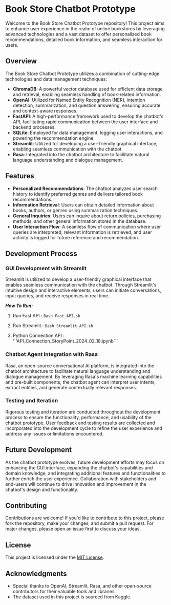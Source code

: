 


# Book Store Chatbot Prototype

Welcome to the Book Store Chatbot Prototype repository! This project aims to enhance user experience in the realm of online bookstores by leveraging advanced technologies and a vast dataset to offer personalized book recommendations, detailed book information, and seamless interaction for users.

## Overview

The Book Store Chatbot Prototype utilizes a combination of cutting-edge technologies and data management techniques:

- **ChromaDB**: A powerful vector database used for efficient data storage and retrieval, enabling seamless handling of book-related information.
- **OpenAI**: Utilized for Named Entity Recognition (NER), intention detection, summarization, and question answering, ensuring accurate and context-aware responses.
- **FastAPI**: A high-performance framework used to develop the chatbot's API, facilitating rapid communication between the user interface and backend processes.
- **SQLite**: Employed for data management, logging user interactions, and powering the recommendation engine.
- **Streamlit**: Utilized for developing a user-friendly graphical interface, enabling seamless communication with the chatbot.
- **Rasa**: Integrated into the chatbot architecture to facilitate natural language understanding and dialogue management.

## Features

- **Personalized Recommendations**: The chatbot analyzes user search history to identify preferred genres and delivers tailored book recommendations.
- **Information Retrieval**: Users can obtain detailed information about books, authors, or genres using summarization techniques.
- **General Inquiries**: Users can inquire about return policies, purchasing methods, and other general information stored in the database.
- **User Interaction Flow**: A seamless flow of communication where user queries are interpreted, relevant information is retrieved, and user activity is logged for future reference and recommendation.

## Development Process

### GUI Development with Streamlit

Streamlit is utilized to develop a user-friendly graphical interface that enables seamless communication with the chatbot. Through Streamlit's intuitive design and interactive elements, users can initiate conversations, input queries, and receive responses in real time.

***How To Run:*** 
1. Run Fast API  : ```Bash Fast_API.sh```

2. Run Streamlit : ```Bash Streamlit_API.sh```

3. Python Connection API : '''API_Connection_StoryPoint_2024_02_18.ipynb```
### Chatbot Agent Integration with Rasa

Rasa, an open-source conversational AI platform, is integrated into the chatbot architecture to facilitate natural language understanding and dialogue management. By leveraging Rasa's machine learning capabilities and pre-built components, the chatbot agent can interpret user intents, extract entities, and generate contextually relevant responses.

### Testing and Iteration

Rigorous testing and iteration are conducted throughout the development process to ensure the functionality, performance, and usability of the chatbot prototype. User feedback and testing results are collected and incorporated into the development cycle to refine the user experience and address any issues or limitations encountered.

## Future Development

As the chatbot prototype evolves, future development efforts may focus on enhancing the GUI interface, expanding the chatbot's capabilities and domain knowledge, and integrating additional features and functionalities to further enrich the user experience. Collaboration with stakeholders and end-users will continue to drive innovation and improvement in the chatbot's design and functionality.

## Contributing

Contributions are welcome! If you'd like to contribute to this project, please fork the repository, make your changes, and submit a pull request. For major changes, please open an issue first to discuss your ideas.

## License

This project is licensed under the [MIT License](LICENSE).

## Acknowledgments

- Special thanks to OpenAI, Streamlit, Rasa, and other open-source contributors for their valuable tools and libraries.
- The dataset used in this project is sourced from Kaggle.


